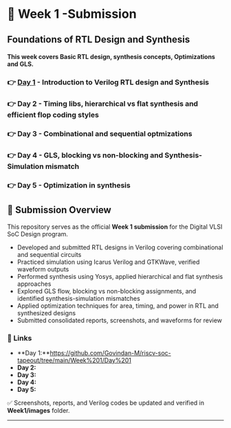 
# 📌 Week 1 -Submission
## **Foundations of RTL Design and Synthesis**

#### This week covers Basic RTL design, synthesis concepts, Optimizations and GLS.

### 👉 **[Day 1](https://github.com/Govindan-M/riscv-soc-tapeout/tree/main/Week%201/Day%201)** - Introduction to Verilog RTL design and Synthesis

### 👉 **Day 2** - Timing libs, hierarchical vs flat synthesis and efficient flop coding styles

### 👉 **Day 3** - Combinational and sequential optmizations

### 👉 **Day 4** - GLS, blocking vs non-blocking and Synthesis-Simulation mismatch

### 👉 **Day 5** - Optimization in synthesis

## 📝 Submission Overview
This repository serves as the official **Week 1 submission** for the Digital VLSI SoC Design program.

- Developed and submitted RTL designs in Verilog covering combinational and sequential circuits
- Practiced simulation using Icarus Verilog and GTKWave, verified waveform outputs
- Performed synthesis using Yosys, applied hierarchical and flat synthesis approaches
- Explored GLS flow, blocking vs non-blocking assignments, and identified synthesis-simulation mismatches
- Applied optimization techniques for area, timing, and power in RTL and synthesized designs
- Submitted consolidated reports, screenshots, and waveforms for review


### 🔗 Links
- **Day 1:**https://github.com/Govindan-M/riscv-soc-tapeout/tree/main/Week%201/Day%201
- **Day 2:**
- **Day 3:**
- **Day 4:**
- **Day 5:**
  
✅ Screenshots, reports, and Verilog codes be updated and verified in **Week1/images** folder.


---


